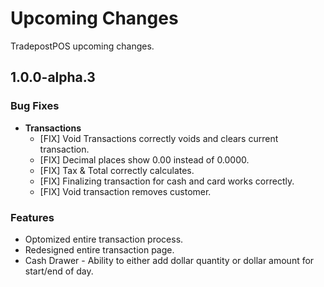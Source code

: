 # Upcoming Changes

TradepostPOS upcoming changes.

## 1.0.0-alpha.3

### Bug Fixes

* **Transactions**
    * [FIX] Void Transactions correctly voids and clears current transaction.
    * [FIX] Decimal places show 0.00 instead of 0.0000.
    * [FIX] Tax & Total correctly calculates.
    * [FIX] Finalizing transaction for cash and card works correctly.
    * [FIX] Void transaction removes customer.

### Features
* Optomized entire transaction process.
* Redesigned entire transaction page.
* Cash Drawer - Ability to either add dollar quantity or dollar amount for start/end of day.